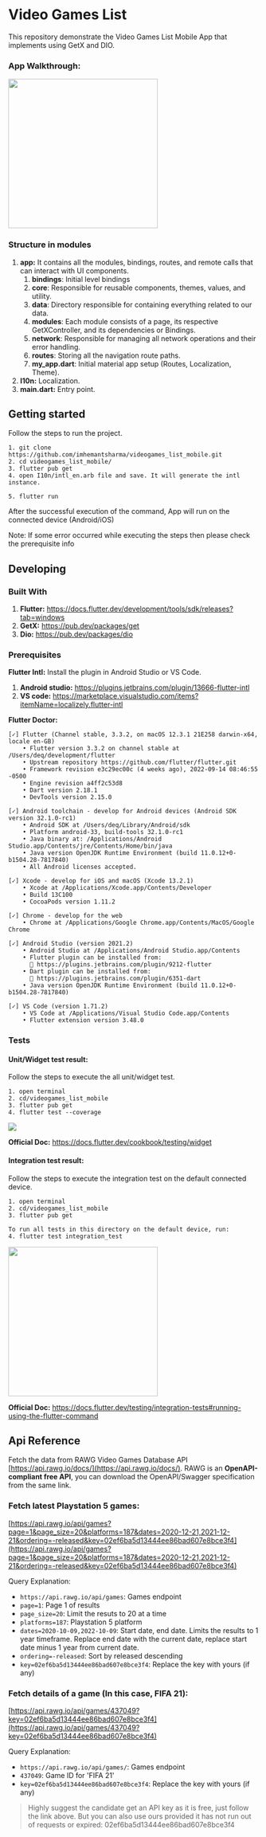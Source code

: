 # Video Games List
This repository demonstrate the Video Games List Mobile App that implements using GetX and DIO.

### App Walkthrough:
<img src="sample_resources/app_walkthrough.gif" width="300"/>

### Structure in modules

1. **app:** It contains all the modules, bindings, routes, and remote calls that can interact with UI components.
   1. **bindings**: Initial level bindings
   2. **core**: Responsible for reusable components, themes, values, and utility.
   3. **data**: Directory responsible for containing everything related to our data.
   4. **modules**: Each module consists of a page, its respective GetXController, and its dependencies or Bindings.
   5. **network**: Responsible for managing all network operations and their error handling.
   6. **routes**: Storing all the navigation route paths.
   7. **my_app.dart**: Initial material app setup (Routes, Localization, Theme).
2. **I10n:** Localization.
3. **main.dart:** Entry point.

## Getting started

Follow the steps to run the project.

```shell
1. git clone https://github.com/imhemantsharma/videogames_list_mobile.git
2. cd videogames_list_mobile/
3. flutter pub get
4. open I10n/intl_en.arb file and save. It will generate the intl instance.

5. flutter run
```

After the successful execution of the command, App will run on the connected device (Android/iOS)

Note: If some error occurred while executing the steps then please check the prerequisite info

## Developing

### Built With
1. **Flutter:** https://docs.flutter.dev/development/tools/sdk/releases?tab=windows
3. **GetX:** https://pub.dev/packages/get
4. **Dio:** https://pub.dev/packages/dio

### Prerequisites

**Flutter Intl:** Install the plugin in Android Studio or VS Code.
1. **Android studio:** https://plugins.jetbrains.com/plugin/13666-flutter-intl
2. **VS code:** https://marketplace.visualstudio.com/items?itemName=localizely.flutter-intl

**Flutter Doctor:**
```
[✓] Flutter (Channel stable, 3.3.2, on macOS 12.3.1 21E258 darwin-x64, locale en-GB)
    • Flutter version 3.3.2 on channel stable at /Users/deq/development/flutter
    • Upstream repository https://github.com/flutter/flutter.git
    • Framework revision e3c29ec00c (4 weeks ago), 2022-09-14 08:46:55 -0500
    • Engine revision a4ff2c53d8
    • Dart version 2.18.1
    • DevTools version 2.15.0

[✓] Android toolchain - develop for Android devices (Android SDK version 32.1.0-rc1)
    • Android SDK at /Users/deq/Library/Android/sdk
    • Platform android-33, build-tools 32.1.0-rc1
    • Java binary at: /Applications/Android Studio.app/Contents/jre/Contents/Home/bin/java
    • Java version OpenJDK Runtime Environment (build 11.0.12+0-b1504.28-7817840)
    • All Android licenses accepted.

[✓] Xcode - develop for iOS and macOS (Xcode 13.2.1)
    • Xcode at /Applications/Xcode.app/Contents/Developer
    • Build 13C100
    • CocoaPods version 1.11.2

[✓] Chrome - develop for the web
    • Chrome at /Applications/Google Chrome.app/Contents/MacOS/Google Chrome

[✓] Android Studio (version 2021.2)
    • Android Studio at /Applications/Android Studio.app/Contents
    • Flutter plugin can be installed from:
      🔨 https://plugins.jetbrains.com/plugin/9212-flutter
    • Dart plugin can be installed from:
      🔨 https://plugins.jetbrains.com/plugin/6351-dart
    • Java version OpenJDK Runtime Environment (build 11.0.12+0-b1504.28-7817840)

[✓] VS Code (version 1.71.2)
    • VS Code at /Applications/Visual Studio Code.app/Contents
    • Flutter extension version 3.48.0
```

### Tests

#### **Unit/Widget test result:**

Follow the steps to execute the all unit/widget test.

```
1. open terminal
2. cd/videogames_list_mobile
3. flutter pub get
4. flutter test --coverage
```

<img src="sample_resources/app_widget_test_result.png"/>

**Official Doc:** https://docs.flutter.dev/cookbook/testing/widget

#### **Integration test result:**

Follow the steps to execute the integration test on the default connected device.

```
1. open terminal
2. cd/videogames_list_mobile
3. flutter pub get

To run all tests in this directory on the default device, run:
4. flutter test integration_test
```

<img src="sample_resources/app_integration_test.gif" width="300"/>

**Official Doc:** https://docs.flutter.dev/testing/integration-tests#running-using-the-flutter-command

## **Api Reference**
Fetch the data from RAWG Video Games Database API [https://api.rawg.io/docs/](https://api.rawg.io/docs/). RAWG is an **OpenAPI-compliant free API**, you can download the OpenAPI/Swagger specification from the same link.


### **Fetch latest Playstation 5 games:**
[https://api.rawg.io/api/games?page=1&page_size=20&platforms=187&dates=2020-12-21,2021-12-21&ordering=-released&key=02ef6ba5d13444ee86bad607e8bce3f4](https://api.rawg.io/api/games?page=1&page_size=20&platforms=187&dates=2020-12-21,2021-12-21&ordering=-released&key=02ef6ba5d13444ee86bad607e8bce3f4)

Query Explanation:
- `https://api.rawg.io/api/games`: Games endpoint
- `page=1`: Page 1 of results
- `page_size=20`: Limit the resuts to 20 at a time
- `platforms=187`: Playstation 5 platform
- `dates=2020-10-09,2022-10-09`: Start date, end date. Limits the results to 1 year timeframe. Replace end date with the current date, replace start date minus 1 year from current date.
- `ordering=-released`: Sort by released descending
- `key=02ef6ba5d13444ee86bad607e8bce3f4`: Replace the key with yours (if any)

### **Fetch details of a game (In this case, FIFA 21):**
[https://api.rawg.io/api/games/437049?key=02ef6ba5d13444ee86bad607e8bce3f4](https://api.rawg.io/api/games/437049?key=02ef6ba5d13444ee86bad607e8bce3f4)

Query Explanation:
- `https://api.rawg.io/api/games/`: Games endpoint
- `437049`: Game ID for 'FIFA 21'
- `key=02ef6ba5d13444ee86bad607e8bce3f4`: Replace the key with yours (if any)

> Highly suggest the candidate get an API key as it is free, just follow the link above. But you can also use ours provided it has not run out of requests or expired: 02ef6ba5d13444ee86bad607e8bce3f4

